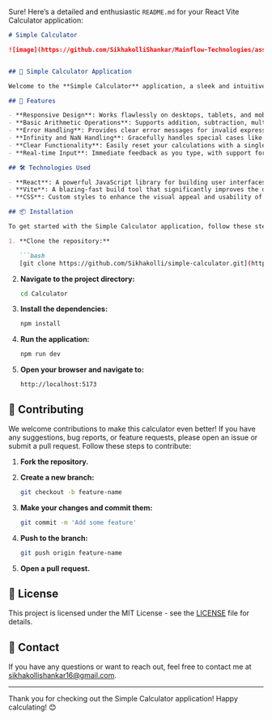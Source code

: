 Sure! Here’s a detailed and enthusiastic `README.md` for your React Vite Calculator application:

```markdown
# Simple Calculator

![image](https://github.com/SikhakolliShankar/Mainflow-Technologies/assets/115877940/8412b8a5-710a-43d2-bb89-556eb2966612)


## 🚀 Simple Calculator Application

Welcome to the **Simple Calculator** application, a sleek and intuitive calculator built using React and Vite! This project combines modern web technologies to deliver a seamless and responsive calculation experience. Whether you need to perform basic arithmetic or more complex calculations, this app has got you covered.

## 🌟 Features

- **Responsive Design**: Works flawlessly on desktops, tablets, and mobile devices.
- **Basic Arithmetic Operations**: Supports addition, subtraction, multiplication, and division.
- **Error Handling**: Provides clear error messages for invalid expressions.
- **Infinity and NaN Handling**: Gracefully handles special cases like division by zero and invalid operations.
- **Clear Functionality**: Easily reset your calculations with a single click.
- **Real-time Input**: Immediate feedback as you type, with support for both keyboard and button inputs.

## 🛠️ Technologies Used

- **React**: A powerful JavaScript library for building user interfaces.
- **Vite**: A blazing-fast build tool that significantly improves the development experience.
- **CSS**: Custom styles to enhance the visual appeal and usability of the calculator.

## 📦 Installation

To get started with the Simple Calculator application, follow these steps:

1. **Clone the repository:**

   ```bash
   [git clone https://github.com/Sikhakolli/simple-calculator.git](https://github.com/SikhakolliShankar/Mainflow-Technologies/tree/e292bfb4068e64818f8292096b77ad93c4e221a0/Task5)
   ```

2. **Navigate to the project directory:**

   ```bash
   cd Calculator
   ```

3. **Install the dependencies:**

   ```bash
   npm install
   ```

4. **Run the application:**

   ```bash
   npm run dev
   ```

5. **Open your browser and navigate to:**

   ```
   http://localhost:5173
   ```

## 🤝 Contributing

We welcome contributions to make this calculator even better! If you have any suggestions, bug reports, or feature requests, please open an issue or submit a pull request. Follow these steps to contribute:

1. **Fork the repository.**
2. **Create a new branch:**

   ```bash
   git checkout -b feature-name
   ```

3. **Make your changes and commit them:**

   ```bash
   git commit -m 'Add some feature'
   ```

4. **Push to the branch:**

   ```bash
   git push origin feature-name
   ```

5. **Open a pull request.**

## 📄 License

This project is licensed under the MIT License - see the [LICENSE](LICENSE) file for details.

## 📧 Contact

If you have any questions or want to reach out, feel free to contact me at [sikhakollishankar16@gmail.com](mailto:sikhakollishankar16@example.com).

---

Thank you for checking out the Simple Calculator application! Happy calculating! 😊
```
